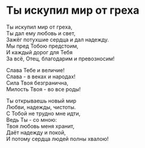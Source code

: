# Ты искупил мир от греха
Ты искупил мир от греха,  
Ты дал ему любовь и свет,  
Зажёг потухшие сердца и дал надежду.  
Мы пред Тобою предстоим,  
И каждый дорог для Тебя  
За всё, Отец, благодарим и превозносим!  
  
Слава Тебе и величие!  
Слава - в веках и народах!  
Сила Твоя безгранична,  
Милость Твоя - во все роды!  
  
Ты открываешь новый мир  
Любви, надежды, чистоты.  
С Тобой не трудно мне идти,  
Ведь Ты - со мною:  
Твоя любовь меня хранит,  
Даёт надежду и покой,  
И потому сердца людей полны хвалою!
